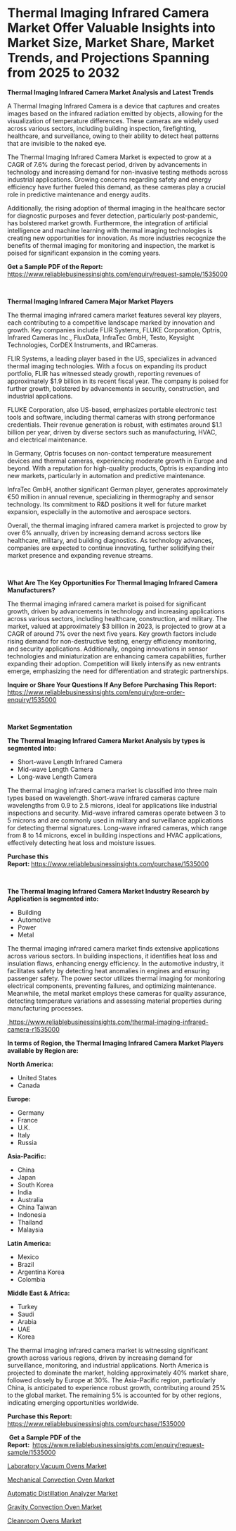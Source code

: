 <p><h1>Thermal Imaging Infrared Camera Market Offer Valuable Insights into Market Size, Market Share, Market Trends, and Projections Spanning from 2025 to 2032</h1></p><p><strong>Thermal Imaging Infrared Camera Market Analysis and Latest Trends</strong></p>
<p><p>A Thermal Imaging Infrared Camera is a device that captures and creates images based on the infrared radiation emitted by objects, allowing for the visualization of temperature differences. These cameras are widely used across various sectors, including building inspection, firefighting, healthcare, and surveillance, owing to their ability to detect heat patterns that are invisible to the naked eye.</p><p>The Thermal Imaging Infrared Camera Market is expected to grow at a CAGR of 7.6% during the forecast period, driven by advancements in technology and increasing demand for non-invasive testing methods across industrial applications. Growing concerns regarding safety and energy efficiency have further fueled this demand, as these cameras play a crucial role in predictive maintenance and energy audits. </p><p>Additionally, the rising adoption of thermal imaging in the healthcare sector for diagnostic purposes and fever detection, particularly post-pandemic, has bolstered market growth. Furthermore, the integration of artificial intelligence and machine learning with thermal imaging technologies is creating new opportunities for innovation. As more industries recognize the benefits of thermal imaging for monitoring and inspection, the market is poised for significant expansion in the coming years.</p></p>
<p><strong>Get a Sample PDF of the Report:&nbsp;</strong> <a href="https://www.reliablebusinessinsights.com/enquiry/request-sample/1535000?utm_campaign=904&utm_medium=2&utm_source=Github&utm_content=ia&utm_term=17022025&utm_id=thermal-imaging-infrared-camera">https://www.reliablebusinessinsights.com/enquiry/request-sample/1535000</a></p>
<p>&nbsp;</p>
<p><strong>Thermal Imaging Infrared Camera Major Market Players</strong></p>
<p><p>The thermal imaging infrared camera market features several key players, each contributing to a competitive landscape marked by innovation and growth. Key companies include FLIR Systems, FLUKE Corporation, Optris, Infrared Cameras Inc., FluxData, InfraTec GmbH, Testo, Keysight Technologies, CorDEX Instruments, and IRCameras.</p><p>FLIR Systems, a leading player based in the US, specializes in advanced thermal imaging technologies. With a focus on expanding its product portfolio, FLIR has witnessed steady growth, reporting revenues of approximately $1.9 billion in its recent fiscal year. The company is poised for further growth, bolstered by advancements in security, construction, and industrial applications.</p><p>FLUKE Corporation, also US-based, emphasizes portable electronic test tools and software, including thermal cameras with strong performance credentials. Their revenue generation is robust, with estimates around $1.1 billion per year, driven by diverse sectors such as manufacturing, HVAC, and electrical maintenance.</p><p>In Germany, Optris focuses on non-contact temperature measurement devices and thermal cameras, experiencing moderate growth in Europe and beyond. With a reputation for high-quality products, Optris is expanding into new markets, particularly in automation and predictive maintenance.</p><p>InfraTec GmbH, another significant German player, generates approximately €50 million in annual revenue, specializing in thermography and sensor technology. Its commitment to R&D positions it well for future market expansion, especially in the automotive and aerospace sectors.</p><p>Overall, the thermal imaging infrared camera market is projected to grow by over 6% annually, driven by increasing demand across sectors like healthcare, military, and building diagnostics. As technology advances, companies are expected to continue innovating, further solidifying their market presence and expanding revenue streams.</p></p>
<p>&nbsp;</p>
<p><strong>What Are The Key Opportunities For Thermal Imaging Infrared Camera Manufacturers?</strong></p>
<p><p>The thermal imaging infrared camera market is poised for significant growth, driven by advancements in technology and increasing applications across various sectors, including healthcare, construction, and military. The market, valued at approximately $3 billion in 2023, is projected to grow at a CAGR of around 7% over the next five years. Key growth factors include rising demand for non-destructive testing, energy efficiency monitoring, and security applications. Additionally, ongoing innovations in sensor technologies and miniaturization are enhancing camera capabilities, further expanding their adoption. Competition will likely intensify as new entrants emerge, emphasizing the need for differentiation and strategic partnerships.</p></p>
<p><strong>Inquire or Share Your Questions If Any Before Purchasing This Report:</strong> <a href="https://www.reliablebusinessinsights.com/enquiry/pre-order-enquiry/1535000?utm_campaign=904&utm_medium=2&utm_source=Github&utm_content=ia&utm_term=17022025&utm_id=thermal-imaging-infrared-camera">https://www.reliablebusinessinsights.com/enquiry/pre-order-enquiry/1535000</a></p>
<p>&nbsp;</p>
<p><strong>Market Segmentation</strong></p>
<p><strong>The Thermal Imaging Infrared Camera Market Analysis by types is segmented into:</strong></p>
<p><ul><li>Short-wave Length Infrared Camera</li><li>Mid-wave Length Camera</li><li>Long-wave Length Camera</li></ul></p>
<p><p>The thermal imaging infrared camera market is classified into three main types based on wavelength. Short-wave infrared cameras capture wavelengths from 0.9 to 2.5 microns, ideal for applications like industrial inspections and security. Mid-wave infrared cameras operate between 3 to 5 microns and are commonly used in military and surveillance applications for detecting thermal signatures. Long-wave infrared cameras, which range from 8 to 14 microns, excel in building inspections and HVAC applications, effectively detecting heat loss and moisture issues.</p></p>
<p><strong>Purchase this Report:&nbsp;</strong><a href="https://www.reliablebusinessinsights.com/purchase/1535000?utm_campaign=904&utm_medium=2&utm_source=Github&utm_content=ia&utm_term=17022025&utm_id=thermal-imaging-infrared-camera">https://www.reliablebusinessinsights.com/purchase/1535000</a></p>
<p>&nbsp;</p>
<p><strong>The Thermal Imaging Infrared Camera Market Industry Research by Application is segmented into:</strong></p>
<p><ul><li>Building</li><li>Automotive</li><li>Power</li><li>Metal</li></ul></p>
<p><p>The thermal imaging infrared camera market finds extensive applications across various sectors. In building inspections, it identifies heat loss and insulation flaws, enhancing energy efficiency. In the automotive industry, it facilitates safety by detecting heat anomalies in engines and ensuring passenger safety. The power sector utilizes thermal imaging for monitoring electrical components, preventing failures, and optimizing maintenance. Meanwhile, the metal market employs these cameras for quality assurance, detecting temperature variations and assessing material properties during manufacturing processes.</p></p>
<p><a href="https://www.reliablebusinessinsights.com/thermal-imaging-infrared-camera-r1535000?utm_campaign=904&utm_medium=2&utm_source=Github&utm_content=ia&utm_term=17022025&utm_id=thermal-imaging-infrared-camera">&nbsp;https://www.reliablebusinessinsights.com/thermal-imaging-infrared-camera-r1535000</a></p>
<p><strong>In terms of Region, the Thermal Imaging Infrared Camera Market Players available by Region are:</strong></p>
<p>
    <p> <strong> North America: </strong>
        <ul>
            <li>United States</li>
            <li>Canada</li>
        </ul>
        </p> 
    <p> <strong> Europe: </strong>
        <ul>
            <li>Germany</li>
            <li>France</li>
            <li>U.K.</li>
            <li>Italy</li>
            <li>Russia</li>
        </ul>
        </p> 
    <p> <strong> Asia-Pacific: </strong>
        <ul>
            <li>China</li>
            <li>Japan</li>
            <li>South Korea</li>
            <li>India</li>
            <li>Australia</li>
            <li>China Taiwan</li>
            <li>Indonesia</li>
            <li>Thailand</li>
            <li>Malaysia</li>
        </ul>
        </p> 
    <p> <strong> Latin America: </strong>
        <ul>
            <li>Mexico</li>
            <li>Brazil</li>
            <li>Argentina Korea</li>
            <li>Colombia</li>
        </ul>
        </p> 
    <p> <strong> Middle East & Africa: </strong>
        <ul>
            <li>Turkey</li>
            <li>Saudi</li>
            <li>Arabia</li>
            <li>UAE</li>
            <li>Korea</li>
        </ul>
    </p>
    </p>
<p><p>The thermal imaging infrared camera market is witnessing significant growth across various regions, driven by increasing demand for surveillance, monitoring, and industrial applications. North America is projected to dominate the market, holding approximately 40% market share, followed closely by Europe at 30%. The Asia-Pacific region, particularly China, is anticipated to experience robust growth, contributing around 25% to the global market. The remaining 5% is accounted for by other regions, indicating emerging opportunities worldwide.</p></p>
<p><strong>Purchase this Report: </strong><a href="https://www.reliablebusinessinsights.com/purchase/1535000?utm_campaign=904&utm_medium=2&utm_source=Github&utm_content=ia&utm_term=17022025&utm_id=thermal-imaging-infrared-camera">https://www.reliablebusinessinsights.com/purchase/1535000</a></p>
<p>&nbsp;<strong>Get a Sample PDF of the Report:&nbsp;&nbsp;</strong><a href="https://www.reliablebusinessinsights.com/enquiry/request-sample/1535000?utm_campaign=904&utm_medium=2&utm_source=Github&utm_content=ia&utm_term=17022025&utm_id=thermal-imaging-infrared-camera">https://www.reliablebusinessinsights.com/enquiry/request-sample/1535000</a></p>
<p><strong></strong></p>
<p><p><a href="https://github.com/hedbomkrahe/Market-Research-Report-List-1/blob/main/laboratory-vacuum-ovens-market.md?utm_campaign=904&utm_medium=2&utm_source=Github&utm_content=ia&utm_term=17022025&utm_id=thermal-imaging-infrared-camera">Laboratory Vacuum Ovens Market</a></p><p><a href="https://github.com/lateshab69/Market-Research-Report-List-1/blob/main/mechanical-convection-oven-market.md?utm_campaign=904&utm_medium=2&utm_source=Github&utm_content=ia&utm_term=17022025&utm_id=thermal-imaging-infrared-camera">Mechanical Convection Oven Market</a></p><p><a href="https://github.com/elvutedipela/Market-Research-Report-List-1/blob/main/automatic-distillation-analyzer-market.md?utm_campaign=904&utm_medium=2&utm_source=Github&utm_content=ia&utm_term=17022025&utm_id=thermal-imaging-infrared-camera">Automatic Distillation Analyzer Market</a></p><p><a href="https://github.com/chongseney974/Market-Research-Report-List-1/blob/main/gravity-convection-oven-market.md?utm_campaign=904&utm_medium=2&utm_source=Github&utm_content=ia&utm_term=17022025&utm_id=thermal-imaging-infrared-camera">Gravity Convection Oven Market</a></p><p><a href="https://github.com/nkbaroga/Market-Research-Report-List-1/blob/main/cleanroom-ovens-market.md?utm_campaign=904&utm_medium=2&utm_source=Github&utm_content=ia&utm_term=17022025&utm_id=thermal-imaging-infrared-camera">Cleanroom Ovens Market</a></p></p>